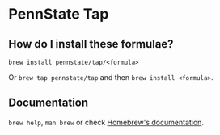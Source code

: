 # PennState Tap

## How do I install these formulae?

`brew install pennstate/tap/<formula>`

Or `brew tap pennstate/tap` and then `brew install <formula>`.

## Documentation

`brew help`, `man brew` or check [Homebrew's documentation](https://docs.brew.sh).
